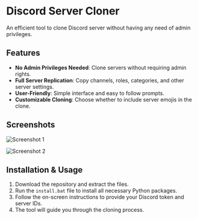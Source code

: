 # Discord Server Cloner  
An efficient tool to clone Discord server without having any need of admin privileges.    
 
## Features 
- **No Admin Privileges Needed**: Clone servers without requiring admin rights.
- **Full Server Replication**: Copy channels, roles, categories, and other server settings.
- **User-Friendly**: Simple interface and easy to follow prompts.
- **Customizable Cloning**: Choose whether to include server emojis in the clone. 

## Screenshots  
![Screenshot 1](https://media.discordapp.net/attachments/1281652598046462078/1283058516294373467/chrome_fTgRUXKW3c.png?ex=66e19cdc&is=66e04b5c&hm=de75be5b04ccf76df5a6c2b1418cdb078c4097795cd6f232c75753dd01e5baad&=&format=webp&quality=lossless)  
 
![Screenshot 2](https://media.discordapp.net/attachments/1281652598046462078/1283058459277004800/image.png?ex=66e19cce&is=66e04b4e&hm=312328f4d7be371f17202885c4b7cb3f67bca3a4543b5d7178fe346080a3e3ff&=&format=webp&quality=lossless&width=1184&height=676)

 
## Installation & Usage
1. Download the repository and extract the files. 
2. Run the `install.bat` file to install all necessary Python packages.
3. Follow the on-screen instructions to provide your Discord token and server IDs. 
4. The tool will guide you through the cloning process. 